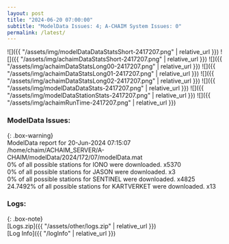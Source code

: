 ```yaml
---
layout: post
title: "2024-06-20 07:00:00"
subtitle: "ModelData Issues: 4; A-CHAIM System Issues: 0"
permalink: /latest/
---
```


![]({{ "/assets/img/modelDataDataStatsShort-2417207.png" | relative_url }})
![]({{ "/assets/img/achaimDataStatsShort-2417207.png" | relative_url }})
![]({{ "/assets/img/achaimDataStatsLong00-2417207.png" | relative_url }})
![]({{ "/assets/img/achaimDataStatsLong01-2417207.png" | relative_url }})
![]({{ "/assets/img/achaimDataStatsLong02-2417207.png" | relative_url }})
![]({{ "/assets/img/modelDataDataStats-2417207.png" | relative_url }})
![]({{ "/assets/img/modelDataStationStats-2417207.png" | relative_url }})
![]({{ "/assets/img/achaimRunTime-2417207.png" | relative_url }})


### ModelData Issues:  
  
{: .box-warning}  
 ModelData report for 20-Jun-2024 07:15:07   
 /home/chaim/ACHAIM_SERVER/A-CHAIM/modelData/2024/172/07/modelData.mat   
 0% of all possible stations for IONO were downloaded. x5370   
 0% of all possible stations for JASON were downloaded. x3   
 0% of all possible stations for SENTINEL were downloaded. x4825   
 24.7492% of all possible stations for KARTVERKET were downloaded. x13   
  


### Logs:  
  
{: .box-note}  
[Logs.zip]({{ "/assets/other/logs.zip" | relative_url }})  
[Log Info]({{ "/logInfo" | relative_url }})  
